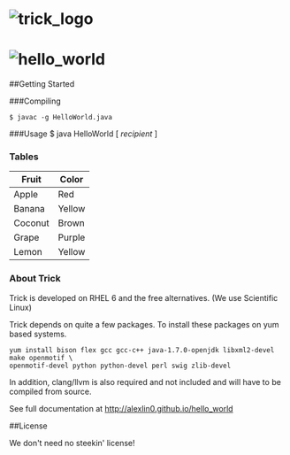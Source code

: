 ![trick_logo](https://raw.github.com/alexlin0/hello_world/master/trick-0.png)
==============
![hello_world](https://raw.github.com/alexlin0/hello_world/master/NWO.png)
==============
##Getting Started

###Compiling

```
$ javac -g HelloWorld.java
```

###Usage
$ java HelloWorld [ *recipient* ]

### Tables

Fruit   | Color
------- | -----
Apple   | Red
Banana  | Yellow
Coconut | Brown
Grape   | Purple
Lemon   | Yellow

### About Trick
Trick is developed on RHEL 6 and the free alternatives. (We use Scientific Linux)

Trick depends on quite a few packages.  To install these packages on yum based systems.

```shell
yum install bison flex gcc gcc-c++ java-1.7.0-openjdk libxml2-devel make openmotif \
openmotif-devel python python-devel perl swig zlib-devel
```

In addition, clang/llvm is also required and not included and will have to be compiled from source.

See full documentation at http://alexlin0.github.io/hello_world

##License

We don't need no steekin' license!

